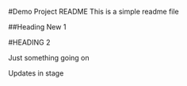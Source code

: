 #Demo Project README
This is a simple readme file

##Heading New 1

#HEADING 2

Just something going on

Updates in stage


